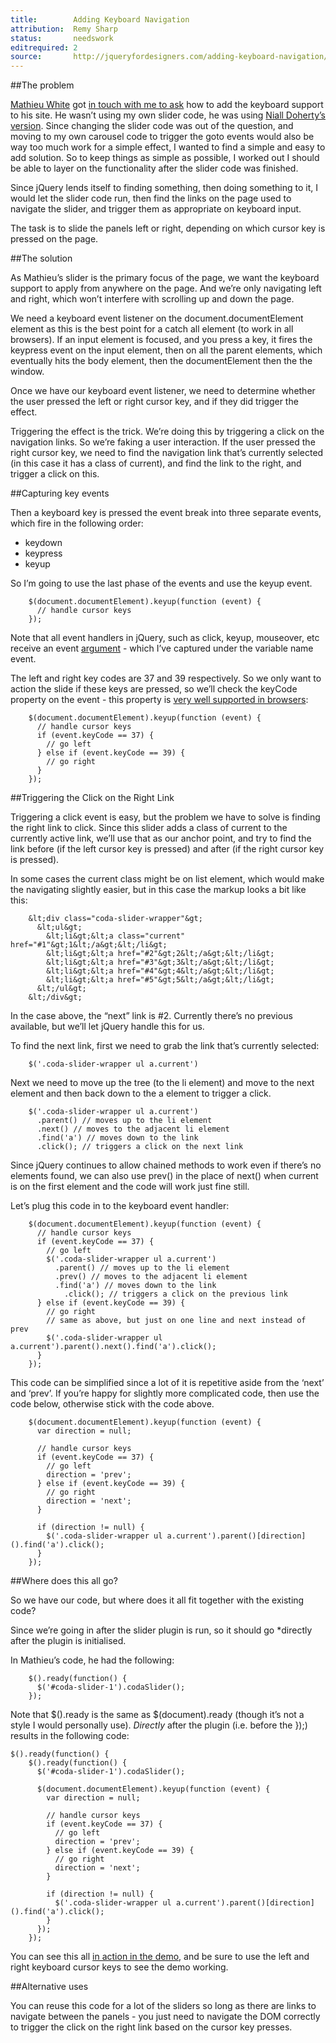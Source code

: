 ```yaml
---
title:        Adding Keyboard Navigation
attribution:  Remy Sharp
status:       needswork
editrequired: 2
source:       http://jqueryfordesigners.com/adding-keyboard-navigation/
---
```


##The problem

[Mathieu White](http://mathieuwhite.com/) got [in touch with me to ask](http://jqueryfordesigners.com/request/) how to add the keyboard support to his site. He wasn’t using my own slider code, he was using [Niall Doherty’s version](http://www.ndoherty.biz/coda-slider). Since changing the slider code was out of the question, and moving to my own carousel code to trigger the goto events would also be way too much work for a simple effect, I wanted to find a simple and easy to add solution. So to keep things as simple as possible, I worked out I should be able to layer on the functionality after the slider code was finished.

Since jQuery lends itself to finding something, then doing something to it, I would let the slider code run, then find the links on the page used to navigate the slider, and trigger them as appropriate on keyboard input.

The task is to slide the panels left or right, depending on which cursor key is pressed on the page.

##The solution

As Mathieu’s slider is the primary focus of the page, we want the keyboard support to apply from anywhere on the page. And we’re only navigating left and right, which won’t interfere with scrolling up and down the page.

We need a keyboard event listener on the document.documentElement element as this is the best point for a catch all element (to work in all browsers). If an input element is focused, and you press a key, it fires the keypress event on the input element, then on all the parent elements, which eventually hits the body element, then the documentElement then the the window.

Once we have our keyboard event listener, we need to determine whether the user pressed the left or right cursor key, and if they did trigger the effect.

Triggering the effect is the trick. We’re doing this by triggering a click on the navigation links. So we’re faking a user interaction. If the user pressed the right cursor key, we need to find the navigation link that’s currently selected (in this case it has a class of current), and find the link to the right, and trigger a click on this.

##Capturing key events

Then a keyboard key is pressed the event break into three separate events, which fire in the following order:

- keydown
- keypress
- keyup

So I’m going to use the last phase of the events and use the keyup event.

```
	$(document.documentElement).keyup(function (event) {
	  // handle cursor keys
	});
```

Note that all event handlers in jQuery, such as click, keyup, mouseover, etc receive an event [argument](http://en.wikipedia.org/wiki/Parameter_(computer_science)) - which I’ve captured under the variable name event.

The left and right key codes are 37 and 39 respectively. So we only want to action the slide if these keys are pressed, so we’ll check the keyCode property on the event - this property is [very well supported in browsers](http://www.quirksmode.org/js/keys.html):

```
	$(document.documentElement).keyup(function (event) {
	  // handle cursor keys
	  if (event.keyCode == 37) {
	    // go left
	  } else if (event.keyCode == 39) {
	    // go right
	  }
	});
```

##Triggering the Click on the Right Link

Triggering a click event is easy, but the problem we have to solve is finding the right link to click. Since this slider adds a class of current to the currently active link, we’ll use that as our anchor point, and try to find the link before (if the left cursor key is pressed) and after (if the right cursor key is pressed).

In some cases the current class might be on list element, which would make the navigating slightly easier, but in this case the markup looks a bit like this:

```
	&lt;div class="coda-slider-wrapper"&gt;
	  &lt;ul&gt;
	    &lt;li&gt;&lt;a class="current" href="#1"&gt;1&lt;/a&gt;&lt;/li&gt;
	    &lt;li&gt;&lt;a href="#2"&gt;2&lt;/a&gt;&lt;/li&gt;
	    &lt;li&gt;&lt;a href="#3"&gt;3&lt;/a&gt;&lt;/li&gt;
	    &lt;li&gt;&lt;a href="#4"&gt;4&lt;/a&gt;&lt;/li&gt;
	    &lt;li&gt;&lt;a href="#5"&gt;5&lt;/a&gt;&lt;/li&gt;
	  &lt;/ul&gt;
	&lt;/div&gt;
```

In the case above, the “next” link is #2. Currently there’s no previous available, but we’ll let jQuery handle this for us.

To find the next link, first we need to grab the link that’s currently selected:

```
	$('.coda-slider-wrapper ul a.current')
```

Next we need to move up the tree (to the li element) and move to the next element and then back down to the a element to trigger a click.

```
	$('.coda-slider-wrapper ul a.current')
	  .parent() // moves up to the li element
	  .next() // moves to the adjacent li element
	  .find('a') // moves down to the link
	  .click(); // triggers a click on the next link
```

Since jQuery continues to allow chained methods to work even if there’s no elements found, we can also use prev() in the place of next() when current is on the first element and the code will work just fine still.

Let’s plug this code in to the keyboard event handler:

```
	$(document.documentElement).keyup(function (event) {
	  // handle cursor keys
	  if (event.keyCode == 37) {
	    // go left
	    $('.coda-slider-wrapper ul a.current')
	      .parent() // moves up to the li element
	      .prev() // moves to the adjacent li element
	      .find('a') // moves down to the link
	        .click(); // triggers a click on the previous link
	  } else if (event.keyCode == 39) {
	    // go right
	    // same as above, but just on one line and next instead of prev
	    $('.coda-slider-wrapper ul a.current').parent().next().find('a').click();
	  }
	});
```

This code can be simplified since a lot of it is repetitive aside from the ‘next’ and ‘prev’. If you’re happy for slightly more complicated code, then use the code below, otherwise stick with the code above.

```
	$(document.documentElement).keyup(function (event) {
	  var direction = null;

	  // handle cursor keys
	  if (event.keyCode == 37) {
	    // go left
	    direction = 'prev';
	  } else if (event.keyCode == 39) {
	    // go right
	    direction = 'next';
	  }

	  if (direction != null) {
	    $('.coda-slider-wrapper ul a.current').parent()[direction]().find('a').click();
	  }
	});
```

##Where does this all go?

So we have our code, but where does it all fit together with the existing code?

Since we’re going in after the slider plugin is run, so it should go *directly after the plugin is initialised.

In Mathieu’s code, he had the following:

```
	$().ready(function() {
	  $('#coda-slider-1').codaSlider();
	});
```

Note that $().ready is the same as $(document).ready (though it’s not a style I would personally use). *Directly* after the plugin (i.e. before the });) results in the following code:

```
$().ready(function() {
	$().ready(function() {
	  $('#coda-slider-1').codaSlider();

	  $(document.documentElement).keyup(function (event) {
	    var direction = null;

	    // handle cursor keys
	    if (event.keyCode == 37) {
	      // go left
	      direction = 'prev';
	    } else if (event.keyCode == 39) {
	      // go right
	      direction = 'next';
	    }

	    if (direction != null) {
	      $('.coda-slider-wrapper ul a.current').parent()[direction]().find('a').click();
	    }
	  });
	});
```

You can see this all [in action in the demo](http://static.jqueryfordesigners.com/demo/keyboard-nav.html), and be sure to use the left and right keyboard cursor keys to see the demo working.

##Alternative uses

You can reuse this code for a lot of the sliders so long as there are links to navigate between the panels - you just need to navigate the DOM correctly to trigger the click on the right link based on the cursor key presses.